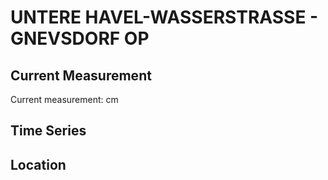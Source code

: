 # UNTERE HAVEL-WASSERSTRASSE - GNEVSDORF OP

## Current Measurement

Current measurement: <Value topic="rivers/pegel-online/UHW/GNEVSDORF_OP/measurementValue"/> cm

## Time Series

<TimeSeries topic="rivers/pegel-online/UHW/GNEVSDORF_OP/measurementValue" period="week" />

## Location

<WorldMap>
  <Marker lat="52.90760637208466" lon="11.88724545245039" labelTopic="rivers/pegel-online/UHW/GNEVSDORF_OP" />
</WorldMap>
